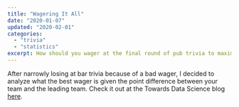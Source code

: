 ```yaml
---
title: "Wagering It All"
date: "2020-01-07"
updated: "2020-02-01"
categories:
  - "trivia"
  - "statistics"
excerpt: How should you wager at the final round of pub trivia to maximize your chance of winning?
---
```


After narrowly losing at bar trivia because of a bad wager, I decided to analyze what the best wager is given the point difference between your team and the leading team. Check it out at the Towards Data Science blog [here](https://towardsdatascience.com/how-to-wager-at-the-final-questions-in-bar-trivia-594a1d746bb2).